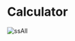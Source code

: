 # Calculator
![ssAll](https://github.com/cugo15/Calculator/assets/70814057/e6a8b873-09a9-48c6-9a10-f7551cd93b0a)
